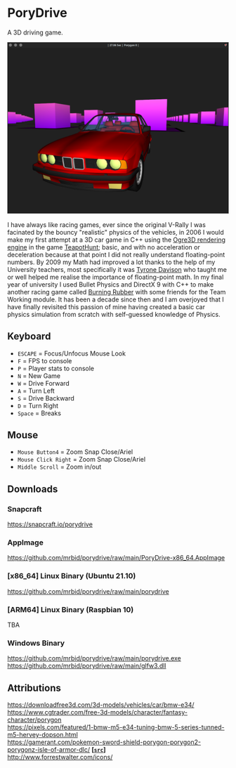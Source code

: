 # PoryDrive
A 3D driving game.

![Screenshot of the PoryDrive game](https://raw.githubusercontent.com/mrbid/porydrive/main/screenshot.png)

I have always like racing games, ever since the original V-Rally I was facinated by the bouncy "realistic" physics of the vehicles, in 2006 I would make my first attempt at a 3D car game in C++ using the [Ogre3D rendering engine](https://www.ogre3d.org/) in the game [TeapotHunt](https://github.com/traxpuzzle/Misc-Games/raw/main/TeapotHunt.exe); basic, and with no acceleration or deceleration because at that point I did not really understand floating-point numbers. By 2009 my Math had improved a lot thanks to the help of my University teachers, most specifically it was [Tyrone Davison](https://research.tees.ac.uk/en/persons/tyrone-davison) who taught me or well helped me realise the importance of floating-point math. In my final year of university I used Bullet Physics and DirectX 9 with C++ to make another racing game called [Burning Rubber](https://github.com/mrbid/DX9-Racing-Game) with some friends for the Team Working module. It has been a decade since then and I am overjoyed that I have finally revisited this passion of mine having created a basic car physics simulation from scratch with self-guessed knowledge of Physics.

## Keyboard
 - `ESCAPE` = Focus/Unfocus Mouse Look
 - `F` = FPS to console
 - `P` = Player stats to console
 - `N` = New Game
 - `W` = Drive Forward
 - `A` = Turn Left
 - `S` = Drive Backward
 - `D` = Turn Right
 - `Space` = Breaks

## Mouse
 - `Mouse Button4` = Zoom Snap Close/Ariel
 - `Mouse Click Right` = Zoom Snap Close/Ariel
 - `Middle Scroll` = Zoom in/out

## Downloads

### Snapcraft
https://snapcraft.io/porydrive

### AppImage
https://github.com/mrbid/porydrive/raw/main/PoryDrive-x86_64.AppImage

### [x86_64] Linux Binary (Ubuntu 21.10)
https://github.com/mrbid/porydrive/raw/main/porydrive

### [ARM64] Linux Binary (Raspbian 10)
TBA<br>

### Windows Binary
https://github.com/mrbid/porydrive/raw/main/porydrive.exe<br>
https://github.com/mrbid/porydrive/raw/main/glfw3.dll

## Attributions
https://downloadfree3d.com/3d-models/vehicles/car/bmw-e34/<br>
https://www.cgtrader.com/free-3d-models/character/fantasy-character/porygon<br>
https://pixels.com/featured/1-bmw-m5-e34-tuning-bmw-5-series-tunned-m5-hervey-dopson.html<br>
https://gamerant.com/pokemon-sword-shield-porygon-porygon2-porygonz-isle-of-armor-dlc/ [**[`src`]**](https://www.pokemon.com/uk/pokemon-tcg/pokemon-cards/sm-series/sm10/155/)<br>
http://www.forrestwalter.com/icons/<br>


